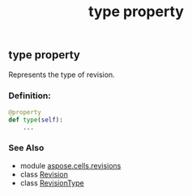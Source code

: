﻿---
title: type property
second_title: Aspose.Cells for Python via .NET API References
description: 
type: docs
weight: 40
url: /aspose.cells.revisions/revision/type/
is_root: false
---

## type property


Represents the type of revision.
### Definition:
```python
@property
def type(self):
    ...
```

### See Also
* module [aspose.cells.revisions](../../)
* class [Revision](/cells/python-net/aspose.cells.revisions/revision)
* class [RevisionType](/cells/python-net/aspose.cells.revisions/revisiontype)
